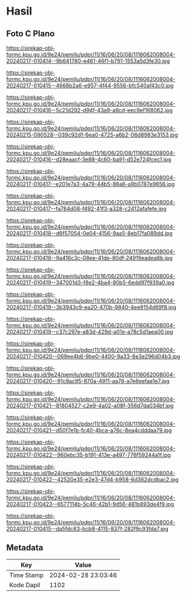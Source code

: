 # Hasil

## Foto C Plano

https://sirekap-obj-formc.kpu.go.id/9e24/pemilu/pdpr/11/16/06/20/08/1116062008004-20240217-010414--9b641780-e461-46f1-b791-1553a5d3fe30.jpg

https://sirekap-obj-formc.kpu.go.id/9e24/pemilu/pdpr/11/16/06/20/08/1116062008004-20240217-010415--4668b2a6-e957-4f44-9556-bfc540af43c0.jpg

https://sirekap-obj-formc.kpu.go.id/9e24/pemilu/pdpr/11/16/06/20/08/1116062008004-20240217-010416--5c21d292-d94f-43a9-a9cd-eec9ef168062.jpg

https://sirekap-obj-formc.kpu.go.id/9e24/pemilu/pdpr/11/16/06/20/08/1116062008004-20240215-090528--039c92d1-6ea0-4725-a6b2-06d8983e3153.jpg

https://sirekap-obj-formc.kpu.go.id/9e24/pemilu/pdpr/11/16/06/20/08/1116062008004-20240217-010416--d28eaacf-3e88-4c60-ba91-d52e724fcec1.jpg

https://sirekap-obj-formc.kpu.go.id/9e24/pemilu/pdpr/11/16/06/20/08/1116062008004-20240217-010417--e201e7a3-4a79-44b5-86a6-a9b0787e9656.jpg

https://sirekap-obj-formc.kpu.go.id/9e24/pemilu/pdpr/11/16/06/20/08/1116062008004-20240217-010417--fa784d08-f492-41f3-a328-c2412afafefe.jpg

https://sirekap-obj-formc.kpu.go.id/9e24/pemilu/pdpr/11/16/06/20/08/1116062008004-20240217-010418--d6f57054-0e04-4156-9aa5-8eb17fa089dd.jpg

https://sirekap-obj-formc.kpu.go.id/9e24/pemilu/pdpr/11/16/06/20/08/1116062008004-20240217-010418--9a416c3c-08ee-41de-80df-24919eadea8b.jpg

https://sirekap-obj-formc.kpu.go.id/9e24/pemilu/pdpr/11/16/06/20/08/1116062008004-20240217-010419--347001d3-f8e2-4ba4-80b5-6edd97f939a0.jpg

https://sirekap-obj-formc.kpu.go.id/9e24/pemilu/pdpr/11/16/06/20/08/1116062008004-20240217-010419--3b3943c9-ea20-470b-9840-4ee9154d69f8.jpg

https://sirekap-obj-formc.kpu.go.id/9e24/pemilu/pdpr/11/16/06/20/08/1116062008004-20240217-010419--c37c297e-a83d-429d-a01e-a78c5d1aea00.jpg

https://sirekap-obj-formc.kpu.go.id/9e24/pemilu/pdpr/11/16/06/20/08/1116062008004-20240217-010420--069ee4b6-9be0-4400-9a33-8e3e296d04b3.jpg

https://sirekap-obj-formc.kpu.go.id/9e24/pemilu/pdpr/11/16/06/20/08/1116062008004-20240217-010420--91c9ac95-870a-4911-aa78-a7e6eefae1e7.jpg

https://sirekap-obj-formc.kpu.go.id/9e24/pemilu/pdpr/11/16/06/20/08/1116062008004-20240217-010421--81804527-c2e9-4a02-a08f-356d7da034bf.jpg

https://sirekap-obj-formc.kpu.go.id/9e24/pemilu/pdpr/11/16/06/20/08/1116062008004-20240217-010421--d50f7e1b-fc40-4bca-a76c-8ea4cdddaa79.jpg

https://sirekap-obj-formc.kpu.go.id/9e24/pemilu/pdpr/11/16/06/20/08/1116062008004-20240217-010422--960ebc35-b191-413e-a497-776f59244a1f.jpg

https://sirekap-obj-formc.kpu.go.id/9e24/pemilu/pdpr/11/16/06/20/08/1116062008004-20240217-010422--42520e35-e2e3-47d4-b958-6d362dcdbac2.jpg

https://sirekap-obj-formc.kpu.go.id/9e24/pemilu/pdpr/11/16/06/20/08/1116062008004-20240217-010423--6577114b-5c46-42b1-9d56-481b893de4f9.jpg

https://sirekap-obj-formc.kpu.go.id/9e24/pemilu/pdpr/11/16/06/20/08/1116062008004-20240217-010415--da5fdc83-bcb8-4115-837f-282f9c93fda7.jpg


## Metadata

| Key        | Value               |
| ---------- | ------------------- |
| Time Stamp | 2024-02-28 23:03:46 |
| Kode Dapil | 1102                |



